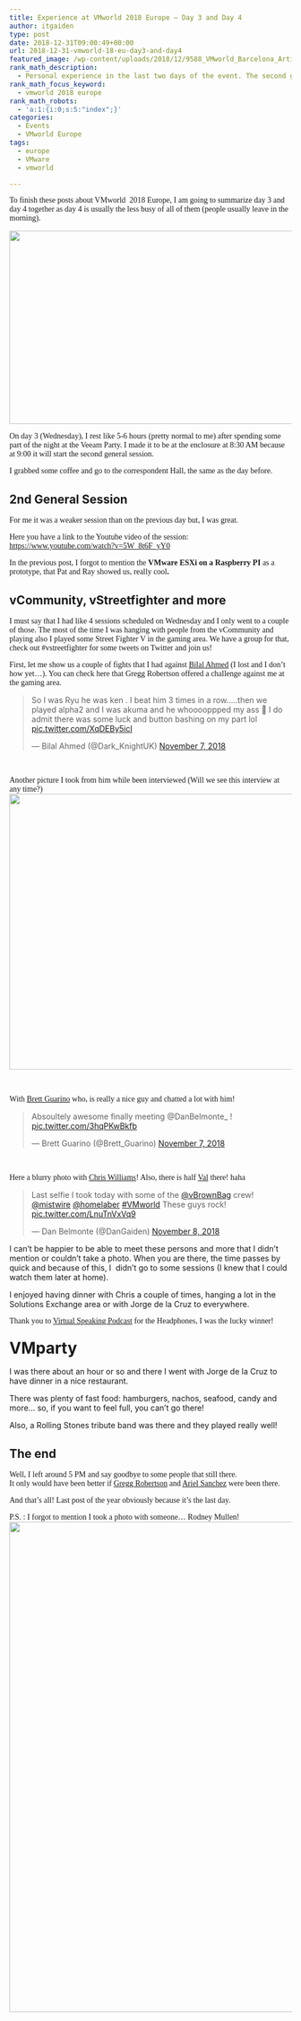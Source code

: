 ```yaml
---
title: Experience at VMworld 2018 Europe – Day 3 and Day 4
author: itgaiden
type: post
date: 2018-12-31T09:00:49+00:00
url: 2018-12-31-vmworld-18-eu-day3-and-day4
featured_image: /wp-content/uploads/2018/12/9588_VMworld_Barcelona_Article.jpeg
rank_math_description:
  - Personal experience in the last two days of the event. The second general session, vCommunity, vStreetfighter and more!
rank_math_focus_keyword:
  - vmworld 2018 europe
rank_math_robots:
  - 'a:1:{i:0;s:5:"index";}'
categories:
  - Events
  - VMworld Europe
tags:
  - europe
  - VMware
  - vmworld

---
```

<span style="font-family: Didact Gothic;"><span style="font-size: 14px;">To finish these posts about VMworld  2018 Europe, I am going to summarize day 3 and day 4 together as day 4 is usually the less busy of all of them (people usually leave in the morning</span>).</span>

<img loading="lazy" class="alignnone wp-image-523 size-medium_large" src="/wp-content/uploads/2018/12/9588_VMworld_Barcelona_Article-768x404.jpeg" alt="" width="656" height="345" srcset="/wp-content/uploads/2018/12/9588_VMworld_Barcelona_Article-768x404.jpeg 768w, /wp-content/uploads/2018/12/9588_VMworld_Barcelona_Article-300x158.jpeg 300w, /wp-content/uploads/2018/12/9588_VMworld_Barcelona_Article.jpeg 840w" sizes="(max-width: 656px) 100vw, 656px" /> 

<span style="font-family: Didact Gothic; font-size: 14px;">On day 3 (Wednesday), I rest like 5-6 hours (pretty normal to me) after spending some part of the night at the Veeam Party. I made it to be at the enclosure at 8:30 AM because at 9:00 it will start the second general session.</span>

<span style="font-family: Didact Gothic; font-size: 14px;">I grabbed some coffee and go to the correspondent Hall, the same as the day before.</span>

## 2nd General Session

<span style="font-size: 14px; font-family: Didact Gothic;">For me it was a weaker session than on the previous day but, I was great.</span>

<span style="font-size: 14px; font-family: Didact Gothic;">Here you have a link to the Youtube video of the session: <a href="https://www.youtube.com/watch?v=5W_8t6F_yY0">https://www.youtube.com/watch?v=5W_8t6F_yY0</a></span>

<span style="font-size: 14px;"><span style="font-family: Didact Gothic;">In the previous post, I forgot to mention the <strong>VMware ESXi on a Raspberry PI</strong> as a prototype</span><span style="font-family: Didact Gothic;">, that Pat and Ray showed us, really cool</span></span>**<span style="font-family: Didact Gothic; font-size: 14px;">. </span>**

## vCommunity, vStreetfighter and more

<span style="font-size: 14px; font-family: Didact Gothic;">I must say that I had like 4 sessions scheduled on Wednesday and I only went to a couple of those. The most of the time I was hanging with people from the vCommunity and playing also I played some Street Fighter V in the gaming area. We have a group for that, check out #vstreetfighter for some tweets on Twitter and join us!</span>

<span style="font-family: Didact Gothic; font-size: 14px;">First, let me show us a couple of fights that I had against <a href="https://twitter.com/Dark_KnightUK">Bilal Ahmed</a> (I lost and I don&#8217;t how yet&#8230;). You can check here that Gregg Robertson offered a challenge against me at the gaming area.</span>

<blockquote class="twitter-tweet" data-width="550" data-dnt="true">
  <p lang="en" dir="ltr">
    So I was Ryu he was ken . I beat him 3 times in a row&#8230;..then we played alpha2 and I was akuma and he whooooppped my ass 🤣 I do admit there was some luck and button bashing on my part lol <a href="https://t.co/XqDEBy5icI">pic.twitter.com/XqDEBy5icI</a>
  </p>
  
  <p>
    &mdash; Bilal Ahmed (@Dark_KnightUK) <a href="https://twitter.com/Dark_KnightUK/status/1060139901247782912?ref_src=twsrc%5Etfw">November 7, 2018</a>
  </p>
</blockquote>



&nbsp;

<span style="font-family: Didact Gothic; font-size: 14px;">Another picture I took from him while been interviewed (Will we see this interview at any time?)</span><img loading="lazy" class="alignnone wp-image-451 size-large" src="/wp-content/uploads/2018/10/techconfessions-1024x768.jpeg" alt="" width="656" height="492" srcset="/wp-content/uploads/2018/10/techconfessions-1024x768.jpeg 1024w, /wp-content/uploads/2018/10/techconfessions-300x225.jpeg 300w, /wp-content/uploads/2018/10/techconfessions-768x576.jpeg 768w, /wp-content/uploads/2018/10/techconfessions.jpeg 1440w" sizes="(max-width: 656px) 100vw, 656px" />

&nbsp;

<span style="font-size: 14px; font-family: Didact Gothic;">With <a href="https://twitter.com/Brett_Guarino">Brett Guarino</a> who, is really a nice guy and chatted a lot with him! </span>

<blockquote class="twitter-tweet" data-width="550" data-dnt="true">
  <p lang="en" dir="ltr">
    Absoultely awesome finally meeting @DanBelmonte_ ! <a href="https://t.co/3hqPKwBkfb">pic.twitter.com/3hqPKwBkfb</a>
  </p>
  
  <p>
    &mdash; Brett Guarino (@Brett_Guarino) <a href="https://twitter.com/Brett_Guarino/status/1060302370750521350?ref_src=twsrc%5Etfw">November 7, 2018</a>
  </p>
</blockquote>



&nbsp;

<span style="font-family: Didact Gothic; font-size: 14px;">Here a blurry photo with <a href="https://twitter.com/mistwire">Chris Williams</a>! Also, there is half <a href="https://twitter.com/homelaber">Val</a> there! haha</span>

<blockquote class="twitter-tweet" data-width="550" data-dnt="true">
  <p lang="en" dir="ltr">
    Last selfie I took today with some of the <a href="https://twitter.com/vBrownBag?ref_src=twsrc%5Etfw">@vBrownBag</a> crew! <a href="https://twitter.com/mistwire?ref_src=twsrc%5Etfw">@mistwire</a> <a href="https://twitter.com/homelaber?ref_src=twsrc%5Etfw">@homelaber</a> <a href="https://twitter.com/hashtag/VMworld?src=hash&ref_src=twsrc%5Etfw">#VMworld</a> These guys rock! <a href="https://t.co/LnuTnVxVq9">pic.twitter.com/LnuTnVxVq9</a>
  </p>
  
  <p>
    &mdash; Dan Belmonte (@DanGaiden) <a href="https://twitter.com/DanGaiden/status/1060565993746034688?ref_src=twsrc%5Etfw">November 8, 2018</a>
  </p>
</blockquote>



<span style="font-size: 14px;">I can&#8217;t be happier to be able to meet these persons and more that I didn&#8217;t mention or couldn&#8217;t take a photo. When you are there, the time passes by quick and because of this, I  didn&#8217;t go to some sessions (I knew that I could watch them later at home).</span>

<span style="font-size: 14px;">I enjoyed having dinner with Chris a couple of times, hanging a lot in the Solutions Exchange area or with Jorge de la Cruz to everywhere.</span>

<span style="font-size: 14px; font-family: Didact Gothic;">Thank you to <a href="https://twitter.com/virtspeaking">Virtual Speaking Podcast</a> for the Headphones, I was the lucky winner!</span>

### <span style="font-size: 28px;">VMparty</span>

<span style="font-size: 14px;">I was there about an hour or so and there I went with Jorge de la Cruz to have dinner in a nice restaurant.</span>

<span style="font-size: 14px;">There was plenty of fast food: hamburgers, nachos, seafood, candy and more&#8230; so, if you want to feel full, you can&#8217;t go there!</span>

<span style="font-size: 14px;">Also, a Rolling Stones tribute band was there and they played really well!</span>

## The end

<span style="font-family: Didact Gothic;"><span style="font-size: 14px;"><span class="FullNameGroup">Well, I left around 5 PM and say goodbye to some people that still there.</span><br /> </span><small class="time"> </small><span style="font-size: 14px;">It only would have been better if <a href="https://twitter.com/GreggRobertson5">Gregg Robertson</a> and <a href="https://twitter.com/arielsanchezmor">Ariel Sanchez</a> were been there.</span></span>

<span style="font-family: Didact Gothic; font-size: 14px;">And that&#8217;s all! Last post of the year obviously because it&#8217;s the last day.</span>

<span style="font-size: 14px; font-family: Didact Gothic;">P.S. : I forgot to mention I took a photo with someone&#8230; Rodney Mullen!</span><img loading="lazy" class="alignnone wp-image-444 size-large" src="/wp-content/uploads/2018/11/dan_rodney-768x1024.jpeg" alt="" width="656" height="875" srcset="/wp-content/uploads/2018/11/dan_rodney-768x1024.jpeg 768w, /wp-content/uploads/2018/11/dan_rodney-225x300.jpeg 225w, /wp-content/uploads/2018/11/dan_rodney-1152x1536.jpeg 1152w, /wp-content/uploads/2018/11/dan_rodney.jpeg 1200w" sizes="(max-width: 656px) 100vw, 656px" />